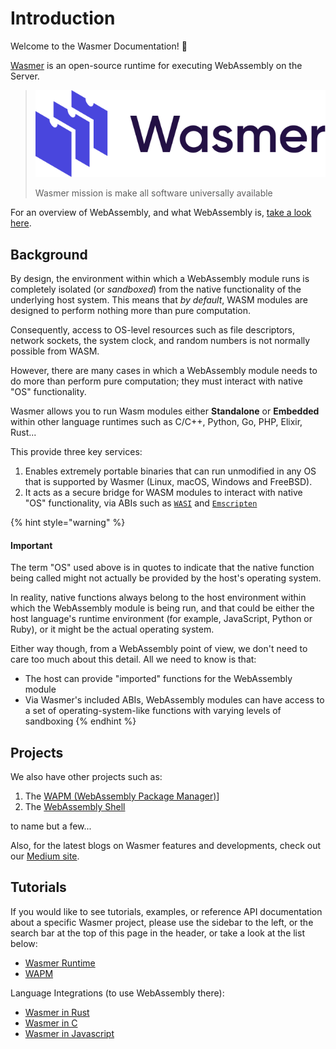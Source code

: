 # Introduction

Welcome to the Wasmer Documentation! 👋

[Wasmer](https://wasmer.io/) is an open-source runtime for executing WebAssembly on the Server.

> ![](.gitbook/assets/image%20%282%29.png)
>
> Wasmer mission is make all software universally available

For an overview of WebAssembly, and what WebAssembly is, [take a look here](https://webassembly.org/).

## Background

By design, the environment within which a WebAssembly module runs is completely isolated \(or _sandboxed_\) from the native functionality of the underlying host system. This means that _by default_, WASM modules are designed to perform nothing more than pure computation.

Consequently, access to OS-level resources such as file descriptors, network sockets, the system clock, and random numbers is not normally possible from WASM.

However, there are many cases in which a WebAssembly module needs to do more than perform pure computation; they must interact with native "OS" functionality.

Wasmer allows you to run Wasm modules either **Standalone** or **Embedded** within other language runtimes such as C/C++, Python, Go, PHP, Elixir, Rust...

This provide three key services:

1. Enables extremely portable binaries that can run unmodified in any OS that is supported by Wasmer \(Linux, macOS, Windows and FreeBSD\).
2. It acts as a secure bridge for WASM modules to interact with native "OS" functionality, via ABIs such as [`WASI`](https://github.com/webassembly/wasi) and [`Emscripten`](https://github.com/emscripten-core/emscripten)

{% hint style="warning" %}
#### Important

The term "OS" used above is in quotes to indicate that the native function being called might not actually be provided by the host's operating system.

In reality, native functions always belong to the host environment within which the WebAssembly module is being run, and that could be either the host language's runtime environment \(for example, JavaScript, Python or Ruby\), or it might be the actual operating system.

Either way though, from a WebAssembly point of view, we don't need to care too much about this detail. All we need to know is that:

* The host can provide "imported" functions for the WebAssembly module
* Via Wasmer's included ABIs, WebAssembly modules can have access to a set of operating-system-like functions with varying levels of sandboxing
{% endhint %}

## Projects

We also have other projects such as:

1. The [WAPM \(WebAssembly Package Manager\)](https://wapm.io/)\]
2. The [WebAssembly Shell](https://webassembly.sh/)

to name but a few...

Also, for the latest blogs on Wasmer features and developments, check out our [Medium site](https://medium.com/wasmer).

## Tutorials

If you would like to see tutorials, examples, or reference API documentation about a specific Wasmer project, please use the sidebar to the left, or the search bar at the top of this page in the header, or take a look at the list below:

* [Wasmer Runtime](ecosystem/wasmer/)
* [WAPM](ecosystem/wapm/)

Language Integrations \(to use WebAssembly there\):

* [Wasmer in Rust](integrations/rust/)
* [Wasmer in C](integrations/c/)
* [Wasmer in Javascript](integrations/javascript/)



